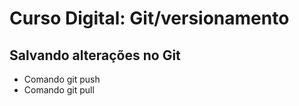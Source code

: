# Curso Digital: Git/versionamento

## Salvando alterações no Git
* Comando git push
* Comando git pull
